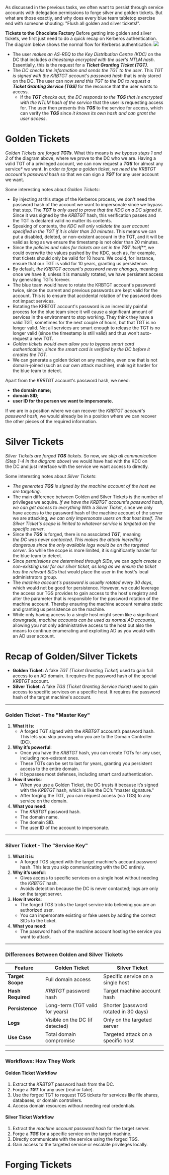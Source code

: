As discussed in the previous tasks, we often want to persist through service accounts with delegation permissions to forge silver and golden tickets. But what are those exactly, and why does every blue team tabletop exercise end with someone shouting: "Flush all golden and silver tickets!".

**Tickets to the Chocolate Factory**
Before getting into golden and silver tickets, we first just need to do a quick recap on Kerberos authentication. The diagram below shows the normal flow for Kerberos authentication:
![](Pasted%20image%2020241119201536.png)
- The user *makes an AS-REQ to the Key Distribution Centre (KDC)* on the DC that includes *a timestamp encrypted with the user's NTLM hash*. Essentially, this is the request for a ***Ticket Granting Ticket (TGT)***. 
- The *DC checks the information and sends the TGT to the user*. This *TGT is signed with the KRBTGT account's password hash* that is only stored on the DC. The user can now *send this TGT to the DC to request a **Ticket Granting Service (TGS)*** for the resource that the user wants to access.
	- If the ***TGT** checks out, the DC responds to the **TGS** that is encrypted with the NTLM hash of the service* that the user is requesting access for. The user then presents this ***TGS*** to the service for access, which can verify the ***TGS*** since *it knows its own hash and can grant the user access*.

# Golden Tickets
*Golden Tickets are forged **TGTs***. What this means is *we bypass steps 1 and 2* of the diagram above, where we prove to the DC who we are. Having a valid TGT of a privileged account, we can now request a ***TGS*** for almost any service* we want. In order *to forge a golden ticket, we need the KRBTGT account's password hash* so that we can sign a ***TGT*** for any user account we want. 

Some interesting notes about *Golden Tickets*:
- By injecting at this stage of the Kerberos process, we don't need the password hash of the account we want to impersonate since we bypass that step. The ***TGT*** *is only used to prove that the KDC on a DC signed it*. Since it was signed by the *KRBTGT* hash, this verification passes and the TGT is declared valid no matter its contents.
- Speaking of contents, the *KDC will only validate the user account specified in the TGT if it is older than 20 minutes*. This means we can put a disabled, deleted, or non-existent account in the TGT, and it will be valid as long as we ensure the timestamp is not older than 20 minutes.
- Since the *policies and rules for tickets are set in the* ***TGT*** *itself***, we could overwrite the values pushed by the KDC, such as, for example, that tickets should only be valid for 10 hours. We could, for instance, ensure that our TGT is valid for 10 years, granting us persistence.
- By default, *the KRBTGT account's password never changes*, meaning once we have it, unless it is manually rotated, we have persistent access by generating TGTs forever.
- The blue team would have to rotate the KRBTGT account's password twice, since the current and previous passwords are kept valid for the account. This is to ensure that accidental rotation of the password does not impact services.
- Rotating the KRBTGT account's password is an incredibly painful process for the blue team since it will cause a significant amount of services in the environment to stop working. They think they have a valid TGT, sometimes for the next couple of hours, but that TGT is no longer valid. Not all services are smart enough to release the TGT is no longer valid (since the timestamp is still valid) and thus won't auto-request a new TGT.
- *Golden tickets would even allow you to bypass smart card authentication, since the smart card is verified by the DC before it creates the TGT*.
- We can generate a golden ticket on any machine, even one that is not domain-joined (such as our own attack machine), making it harder for the blue team to detect.

Apart from the *KRBTGT* account's password hash, we need: 
- **the domain name;**
- **domain SID;**
- **user ID for the person we want to impersonate.** 

 If we are in a position where we can recover the *KRBTGT* *account's password hash*, we would already be in a position where we can recover the other pieces of the required information.

# Silver Tickets
*Silver Tickets are forged **TGS** tickets*. So now, *we skip all communication (Step 1-4 in the diagram above*) we would have had with the KDC on the DC and just interface with the service we want access to directly. 

Some interesting notes about *Silver Tickets*:
- *The generated **TGS** is signed by the machine account of the host we are targeting*.  
- The main difference between Golden and Silver Tickets is the number of privileges we acquire. *If we have the KRBTGT account's password hash, we can get access to everything* With a *Silver Ticket*, since we only have access to the password hash of the machine account of the server we are attacking, *we can only impersonate users on that host itself*. *The Silver Ticket's scope is limited to whatever service is targeted on the specific server*.  
- Since the ***TGS*** is forged, there is no associated ***TGT***, meaning *the DC was never contacted*. *This makes the attack incredibly dangerous since the only available logs would be on the targeted server*. So while the scope is more limited, it is significantly harder for the blue team to detect.
- Since *permissions are determined through SIDs*, we can *again create a non-existing user for our silver ticket, as long as we ensure the ticket has the relevant SIDs* that would place the user in the host's local administrators group.  
- The *machine account's password is usually rotated every 30 days*, which would not be good for persistence. However, we could leverage the access our TGS provides to gain access to the host's registry and alter the parameter that is responsible for the password rotation of the machine account. Thereby ensuring the machine account remains static and granting us persistence on the machine.
- While only having access to a single host might seem like a significant downgrade, *machine accounts can be used as normal AD accounts*, allowing you not only administrative access to the host but also the means to continue enumerating and exploiting AD as you would with an AD user account.

# Recap of Golden/Silver Tickets
- **Golden Ticket**: A fake _TGT (Ticket Granting Ticket)_ used to gain full access to an AD domain. It requires the password hash of the special _KRBTGT_ account.
- **Silver Ticket**: A fake _TGS (Ticket Granting Service ticket)_ used to gain access to specific services on a specific host. It requires the password hash of the target machine's account.

---

### Golden Ticket - The "Master Key"
1. **What it is**:
    - A forged TGT signed with the _KRBTGT_ account’s password hash. This lets you skip proving who you are to the Domain Controller (DC).
2. **Why it’s powerful**:
    - Once you have the _KRBTGT_ hash, you can create TGTs for any user, including non-existent ones.
    - These TGTs can be set to last for years, granting you persistent access to the entire domain.
    - It bypasses most defenses, including smart card authentication.
3. **How it works**:
    - When you use a Golden Ticket, the DC trusts it because it’s signed with the _KRBTGT_ hash, which is like the DC’s "master signature."
    - After forging the TGT, you can request access (via TGS) to any service on the domain.
4. **What you need**:
    - The _KRBTGT_ password hash.
    - The domain name.
    - The domain SID.
    - The user ID of the account to impersonate.

---

### Silver Ticket - The "Service Key"
1. **What it is**:
    - A forged TGS signed with the target machine's account password hash. This lets you skip communicating with the DC entirely.
2. **Why it’s useful**:
    - Gives access to specific services on a single host without needing the _KRBTGT_ hash.
    - Avoids detection because the DC is never contacted; logs are only on the target server.
3. **How it works**:
    - The forged TGS tricks the target service into believing you are an authorized user.
    - You can impersonate existing or fake users by adding the correct SIDs to the ticket.
4. **What you need**:
    - The password hash of the machine account hosting the service you want to attack.

---

### **Differences Between Golden and Silver Tickets**

|Feature|**Golden Ticket**|**Silver Ticket**|
|---|---|---|
|**Target Scope**|Full domain access|Specific service on a single host|
|**Hash Required**|_KRBTGT_ password hash|Target machine account hash|
|**Persistence**|Long-term (TGT valid for years)|Shorter (password rotated in 30 days)|
|**Logs**|Visible on the DC (if detected)|Only on the targeted server|
|**Use Case**|Total domain compromise|Targeted attack on a specific host|

---

### **Workflows: How They Work**

#### Golden Ticket Workflow
1. Extract the _KRBTGT_ password hash from the DC.
2. Forge a ***TGT*** for any user (real or fake).
3. Use the forged TGT to request TGS tickets for services like file shares, databases, or domain controllers.
4. Access domain resources without needing real credentials.

#### Silver Ticket Workflow
1. Extract the *machine account password hash* for the target server.
2. Forge a ***TGS*** for a specific service on the target machine.
3. Directly communicate with the service using the forged TGS.
4. Gain access to the targeted service or escalate privileges locally.


# Forging Tickets
